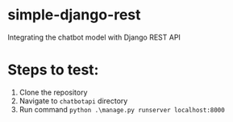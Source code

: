 # simple-django-rest
Integrating the chatbot model with Django REST API

# Steps to test: <br/>
1. Clone the repository <br/>
2. Navigate to ``chatbotapi`` directory <br/>
3. Run command ``python .\manage.py runserver localhost:8000``

